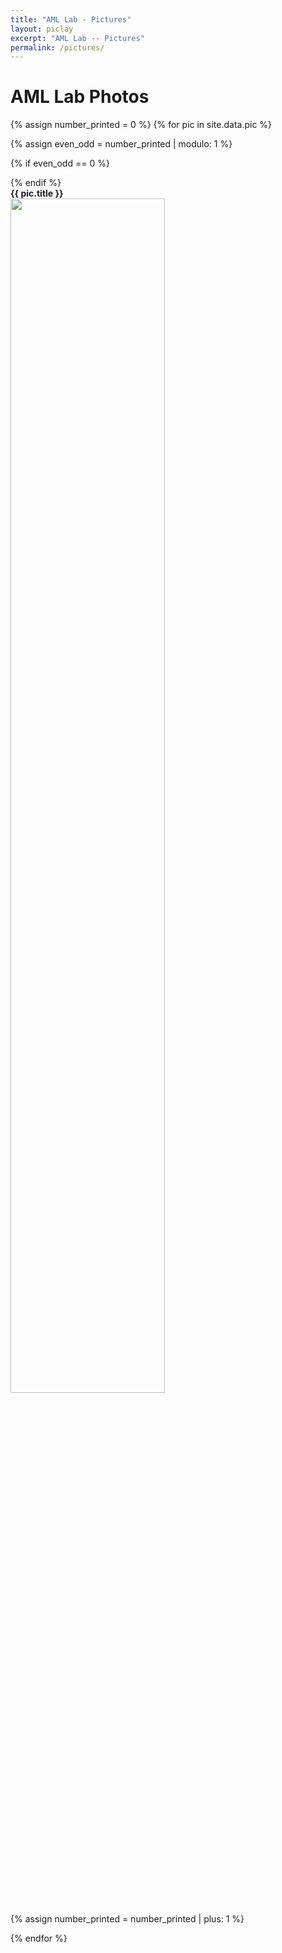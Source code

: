 ```yaml
---
title: "AML Lab - Pictures"
layout: piclay
excerpt: "AML Lab -- Pictures"
permalink: /pictures/
---
```


# AML Lab Photos

{% assign number_printed = 0 %}
{% for pic in site.data.pic %}

{% assign even_odd = number_printed | modulo: 1  %} 

{% if even_odd == 0 %}
<div class="row">
{% endif %}
<div class="picpage">
<b>{{ pic.title }}</b><br>
<img src="{{ site.url }}{{ site.baseurl }}/images/picpic/{{ pic.image }}" width="70%" />
</div>
  
{% assign number_printed = number_printed | plus: 1 %}
  
</div>

{% endfor %}


<p> &nbsp; </p>



[//]: # (No pictures yet. We will update our activity photos in the future.)

[//]: # ()
[//]: # ()
[//]: # (<div markdown="0" id="carousel" class="carousel slide" data-ride="carousel" data-interval="4000" data-pause="hover" >)

[//]: # (    <!-- Menu -->)

[//]: # (    <ol class="carousel-indicators">)

[//]: # (        <li data-target="#carousel" data-slide-to="0" class="active"></li>)

[//]: # (        <li data-target="#carousel" data-slide-to="1"></li>)

[//]: # (    </ol>)

[//]: # ()
[//]: # (    <!-- Items -->)

[//]: # (    <div class="carousel-inner" markdown="0">)

[//]: # (        <div class="item active">)

[//]: # (            <img src="{{ site.url }}{{ site.baseurl }}/images/homepic/cityu.jpg" alt="Slide 1" />)

[//]: # (        </div>)

[//]: # (        <div class="item">)

[//]: # (            <img src="{{ site.url }}{{ site.baseurl }}/images/homepic/cityu1.jpg" alt="Slide 2" />)

[//]: # (        </div>)

[//]: # (    </div>)

[//]: # (  <a class="left carousel-control" href="#carousel" role="button" data-slide="prev">)

[//]: # (    <span class="glyphicon glyphicon-chevron-left" aria-hidden="true"></span>)

[//]: # (    <span class="sr-only">Previous</span>)

[//]: # (  </a>)

[//]: # (  <a class="right carousel-control" href="#carousel" role="button" data-slide="next">)

[//]: # (    <span class="glyphicon glyphicon-chevron-right" aria-hidden="true"></span>)

[//]: # (    <span class="sr-only">Next</span>)

[//]: # (  </a>)

[//]: # (</div>)

[//]: # (Jump to: [Leiden]&#40;#leiden&#41;, [ETHZ]&#40;#ethz&#41;, [Cornell]&#40;#cornell&#41;, [St Andrews]&#40;#st-andrews&#41;)


[//]: # (## Leiden)

[//]: # (#### Timelapse of our STM assembling [&#40;see LION news item&#41;]&#40;https://www.physics.leidenuniv.nl/index.php?id=11573&news=867&type=lion&ln=EN&#41;:)

[//]: # (<iframe width="560" height="315" src="https://www.youtube.com/embed/3iKvUMv1h5A" frameborder="0" allowfullscreen></iframe>)

[//]: # ()
[//]: # (#### Gallery)

[//]: # (&#40;Right-click *'view image'* to see a larger image.&#41;)

[//]: # ({% assign number_printed = 0 %})

[//]: # ({% for pic in site.data.pictures_Leiden %})

[//]: # ()
[//]: # ({% assign even_odd = number_printed | modulo: 4 %})

[//]: # ()
[//]: # ({% if even_odd == 0 %})

[//]: # (<div class="row">)

[//]: # ({% endif %})

[//]: # ()
[//]: # (<div class="col-sm-3 clearfix">)

[//]: # (<img src="{{ site.url }}{{ site.baseurl }}/images/picpic/Gallery/{{ pic.image }}" class="img-responsive" width="95%" style="float: left" />)

[//]: # (</div>)

[//]: # ()
[//]: # ({% assign number_printed = number_printed | plus: 1 %})

[//]: # ()
[//]: # ({% if even_odd > 2 %})

[//]: # (</div>)

[//]: # ({% endif %})

[//]: # ()
[//]: # ()
[//]: # ({% endfor %})

[//]: # ()
[//]: # ({% assign even_odd = number_printed | modulo: 4 %})

[//]: # ({% if even_odd == 1 %})

[//]: # (</div>)

[//]: # ({% endif %})

[//]: # ()
[//]: # ({% if even_odd == 2 %})

[//]: # (</div>)

[//]: # ({% endif %})

[//]: # ()
[//]: # ({% if even_odd == 3 %})

[//]: # (</div>)

[//]: # ({% endif %})

[//]: # ()
[//]: # (<p> &nbsp; </p>)

[//]: # ()
[//]: # (First advertisement.)

[//]: # (<figure>)

[//]: # (<img src="{{ site.url }}{{ site.baseurl }}/images/picpic/WebpageLeiden_red.jpg" width="60%" >)

[//]: # (</figure>)

[//]: # ()
[//]: # ()
[//]: # (## ETHZ)

[//]: # (From the [group of Andreas Wallraff]&#40;http://www.qudev.ethz.ch/&#41;.)

[//]: # (<figure>)

[//]: # (<img src="{{ site.url }}{{ site.baseurl }}/images/picpic/WebpageETH_red.jpg" width="60%">)

[//]: # (</figure>)

[//]: # ()
[//]: # (## Cornell)

[//]: # (From the [group of Seamus JC Davis]&#40;http://davisgroup.lassp.cornell.edu&#41;.)

[//]: # (<figure>)

[//]: # (<img src="{{ site.url }}{{ site.baseurl }}/images/picpic/WebpageCornell_red.jpg" width="60%">)

[//]: # (</figure>)

[//]: # ()
[//]: # (## St Andrews)

[//]: # (From the [group of Felix Baumberger]&#40;http://dqmp.unige.ch/baumberger/&#41; &#40;now at University of Geneva&#41;.)

[//]: # (<figure>)

[//]: # (<img src="{{ site.url }}{{ site.baseurl }}/images/picpic/WebpageSTA_red.jpg" width="60%">)

[//]: # (</figure>)

